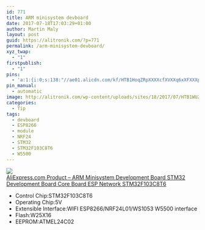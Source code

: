 ```yaml
---
id: 771
title: ARM minisystem devboard
date: 2017-07-18T17:03:29+01:00
author: Martin Maly
layout: post
guid: https://alitronik.com/?p=771
permalink: /arm-minisystem-devboard/
xyz_twap:
  - "1"
firstpublish:
  - "1"
pins:
  - 'a:1:{i:0;s:138:"//ae01.alicdn.com/kf/HTB1HoqZRpXXXXcfXVXXq6xXFXXXp/-font-b-STM32F103C8T6-b-font-font-b-ARM-b-font-font-b-Minisystem-b-font.jpg_220x220.jpg";}'
pin_manual:
  - automatic
image: http://alitronik.com/wp-content/uploads/sites/18/2017/07/HTB1WUZPMVXXXXbWapXXq6xXFXXXV.jpg
categories:
  - Tip
tags:
  - devboard
  - ESP8266
  - module
  - NRF24
  - STM32
  - STM32F103C8T6
  - W5500
---
```

<a href="http://s.click.aliexpress.com/e/ubYbm23" target="_parent"><img src="//ae01.alicdn.com/kf/HTB1HoqZRpXXXXcfXVXXq6xXFXXXp/-font-b-STM32F103C8T6-b-font-font-b-ARM-b-font-font-b-Minisystem-b-font.jpg_220x220.jpg" /><span style="display: block;">AliExpress.com Product &#8211; ARM Minisystem Development Board STM32 Development Board Core Board ESP Network STM32F103C8T6 </span></a>

  * Control Chip:STM32F103C8T6
  * Operating Chip:5V
  * Extensible Interface:WIFI ESP8266/NRF24L01/WS1053 W5500 interface
  * Flash:W25X16
  * EEPROM:ATMEL24C02